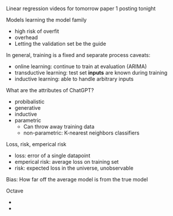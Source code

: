 Linear regression videos for tomorrow
paper 1 posting tonight

Models learning the model family
- high risk of overfit
- overhead
- Letting the validation set be the guide

In general, training is a fixed and separate process
caveats:
- online learning: continue to train at evaluation (ARIMA)
- transductive learning: test set **inputs** are known during training
- inductive learning: able to handle arbitrary inputs

What are the attributes of ChatGPT?
- probibalistic
- generative
- inductive
- parametric
	- Can throw away training data
	- non-parametric: K-nearest neighbors classifiers

Loss, risk, emperical risk
- loss: error of a single datapoint
- emperical risk: average loss on training set
- risk: expected loss in the universe, unobservable

Bias: How far off the average model is from the true model

Octave

- 
- 